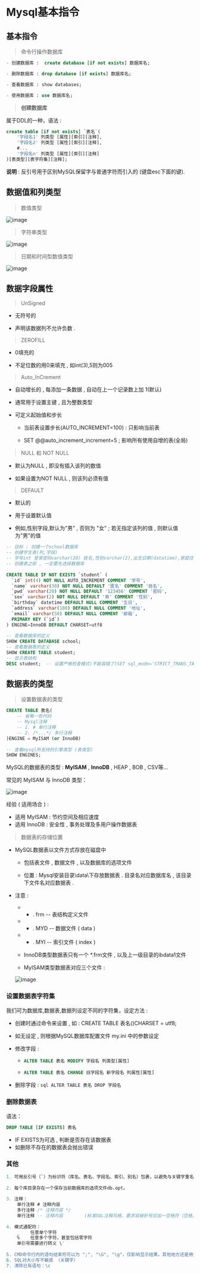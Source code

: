 # Mysql基本指令

## 基本指令

> 命令行操作数据库


```sql
- 创建数据库 :  create database [if not exists] 数据库名;

- 删除数据库 : drop database [if exists] 数据库名;

- 查看数据库 : show databases;

- 使用数据库 : use 数据库名;
```

> **创建数据库**

属于DDL的一种，语法 :


```sql
create table [if not exists] `表名`(
    '字段名1' 列类型 [属性][索引][注释],
    '字段名2' 列类型 [属性][索引][注释],
    #...
    '字段名n' 列类型 [属性][索引][注释]
)[表类型][表字符集][注释];
```

**说明** : 反引号用于区别MySQL保留字与普通字符而引入的 (键盘esc下面的键).

## 数据值和列类型

> 数值类型

![image](https://imgconvert.csdnimg.cn/aHR0cHM6Ly9tbWJpei5xcGljLmNuL21tYml6X3BuZy91SkRBVUtyR0M3SlpYMUQwbmVVSU1qU0ZpYXpVR0sxNVFMWFJyZm1RamJVdDNPN3NMdzBLS3Y5VXRyaWFUcjYwSnNwWElaNjlIa2VPaWFnejg2Q0UzYTlXZy82NDA?x-oss-process=image/format,png)

> 字符串类型

![image](https://imgconvert.csdnimg.cn/aHR0cHM6Ly9tbWJpei5xcGljLmNuL21tYml6X3BuZy91SkRBVUtyR0M3SlpYMUQwbmVVSU1qU0ZpYXpVR0sxNVFzak9QZnROZm4xaWJYU1A4T0lZbnNKYWFQQzhkYTYxakN6Y2Jka3FiQXBpYlFXZ1E3S0JqWWJ1dy82NDA?x-oss-process=image/format,png)


> 日期和时间型数值类型

![image](https://imgconvert.csdnimg.cn/aHR0cHM6Ly9tbWJpei5xcGljLmNuL21tYml6X3BuZy91SkRBVUtyR0M3SlpYMUQwbmVVSU1qU0ZpYXpVR0sxNVFjaWIzT3dHdFdFSmtFRTJiaWFhNGpUM3hva1kxVWljUFQxTVFjUU5zYTFFc2ppYUlxTTF2dnlVUGpnLzY0MA?x-oss-process=image/format,png)

## 数据字段属性

> UnSigned

- 无符号的

- 声明该数据列不允许负数 .

> ZEROFILL

- 0填充的

- 不足位数的用0来填充 , 如int(3),5则为005

> Auto_InCrement

- 自动增长的 , 每添加一条数据 , 自动在上一个记录数上加 1(默认)

- 通常用于设置主键 , 且为整数类型

- 可定义起始值和步长

    - 当前表设置步长(AUTO_INCREMENT=100) : 只影响当前表

    - SET @@auto_increment_increment=5 ; 影响所有使用自增的表(全局)

> NULL 和 NOT NULL

- 默认为NULL , 即没有插入该列的数值

- 如果设置为NOT NULL , 则该列必须有值

> DEFAULT

- 默认的

- 用于设置默认值

- 例如,性别字段,默认为"男" , 否则为 "女" ; 若无指定该列的值 , 则默认值为"男"的值


```sql
-- 目标 : 创建一个school数据库
-- 创建学生表(列,字段)
-- 学号int 登录密码varchar(20) 姓名,性别varchar(2),出生日期(datatime),家庭住址,email
-- 创建表之前 , 一定要先选择数据库
 
CREATE TABLE IF NOT EXISTS `student` (
  `id` int(4) NOT NULL AUTO_INCREMENT COMMENT '学号',
  `name` varchar(30) NOT NULL DEFAULT '匿名' COMMENT '姓名',
  `pwd` varchar(20) NOT NULL DEFAULT '123456' COMMENT '密码',
  `sex` varchar(2) NOT NULL DEFAULT '男' COMMENT '性别',
  `birthday` datetime DEFAULT NULL COMMENT '生日',
  `address` varchar(100) DEFAULT NULL COMMENT '地址',
  `email` varchar(50) DEFAULT NULL COMMENT '邮箱',
  PRIMARY KEY (`id`)
) ENGINE=InnoDB DEFAULT CHARSET=utf8
 
-- 查看数据库的定义
SHOW CREATE DATABASE school;
-- 查看数据表的定义
SHOW CREATE TABLE student;
-- 显示表结构
DESC student;  -- 设置严格检查模式(不能容错了)SET sql_mode='STRICT_TRANS_TABLES';
```

## 数据表的类型
> 设置数据表的类型


```sql
CREATE TABLE 表名(
    -- 省略一些代码
    -- Mysql注释
    -- 1. # 单行注释
    -- 2. /*...*/ 多行注释
)ENGINE = MyISAM (or InnoDB)
 
-- 查看mysql所支持的引擎类型 (表类型)
SHOW ENGINES;
```

MySQL的数据表的类型 : **MyISAM** , **InnoDB** , HEAP , BOB , CSV等...

常见的 MyISAM 与 InnoDB 类型：

![image](https://imgconvert.csdnimg.cn/aHR0cHM6Ly9tbWJpei5xcGljLmNuL21tYml6X3BuZy91SkRBVUtyR0M3SlpYMUQwbmVVSU1qU0ZpYXpVR0sxNVFwbVNGTWxKNGZERmRHb1dPc1R1TmZGWnEwWEtXMUd5aWJkWkhVMkY3M0RUZXpNWU0xSzBkYzJBLzY0MA?x-oss-process=image/format,png)

经验 ( 适用场合 )  :
- 适用 MyISAM : 节约空间及相应速度
- 适用 InnoDB : 安全性 , 事务处理及多用户操作数据表

> 数据表的存储位置

- MySQL数据表以文件方式存放在磁盘中

    - 包括表文件 , 数据文件 , 以及数据库的选项文件

    - 位置 : Mysql安装目录\data\下存放数据表 . 目录名对应数据库名 , 该目录下文件名对应数据表 .

- 注意 :

    - * . frm -- 表结构定义文件

    - * . MYD -- 数据文件 ( data )

    - * . MYI -- 索引文件 ( index )

    - InnoDB类型数据表只有一个 *.frm文件 , 以及上一级目录的ibdata1文件

    - MyISAM类型数据表对应三个文件 :

    ![image](https://imgconvert.csdnimg.cn/aHR0cHM6Ly9tbWJpei5xcGljLmNuL21tYml6X3BuZy91SkRBVUtyR0M3SlpYMUQwbmVVSU1qU0ZpYXpVR0sxNVE1dGs4WHROdE5HblVnZXZoRlN6d1RVck83QW1iWFpGdW1UaWJ0NDNTRElJOW5PUVk5N090UWRRLzY0MA?x-oss-process=image/format,png)

### 设置数据表字符集

我们可为数据库,数据表,数据列设定不同的字符集，设定方法 :

- 创建时通过命令来设置 , 如 : CREATE TABLE 表名()CHARSET = utf8;

- 如无设定 , 则根据MySQL数据库配置文件 my.ini 中的参数设定


- 修改字段 :

    -   ```sql
        ALTER TABLE 表名 MODIFY 字段名 列类型[属性]
        ```

    - ```sql
      ALTER TABLE 表名 CHANGE 旧字段名 新字段名 列属性[属性]
      ```
- 删除字段 : ```sql
            ALTER TABLE 表名 DROP 字段名 
            ```
### 删除数据表

语法：
```sql
DROP TABLE [IF EXISTS] 表名
```

- IF EXISTS为可选 , 判断是否存在该数据表
- 如删除不存在的数据表会抛出错误

### 其他


```sql
1. 可用反引号（`）为标识符（库名、表名、字段名、索引、别名）包裹，以避免与关键字重名！中文也可以作为标识符！
 
2. 每个库目录存在一个保存当前数据库的选项文件db.opt。
 
3. 注释：
    单行注释 # 注释内容
    多行注释 /* 注释内容 */
    单行注释 -- 注释内容        (标准SQL注释风格，要求双破折号后加一空格符（空格、TAB、换行等）)
    
4. 模式通配符：
    _    任意单个字符
    %    任意多个字符，甚至包括零字符
    单引号需要进行转义 \'
    
5. CMD命令行内的语句结束符可以为 ";", "\G", "\g"，仅影响显示结果。其他地方还是用分号结束。delimiter 可修改当前对话的语句结束符。
6. SQL对大小写不敏感 （关键字）
7. 清除已有语句：\c
```

